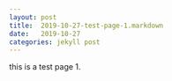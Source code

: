 ```yaml
---
layout: post
title:  2019-10-27-test-page-1.markdown
date:   2019-10-27 
categories: jekyll post
---
```


this is a test page 1.